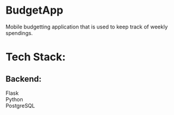 # BudgetApp
Mobile budgetting application that is used to keep track of weekly spendings.

# Tech Stack:
## Backend:
Flask<br />
Python<br />
PostgreSQL<br />
